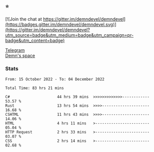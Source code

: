 ### :star:

[![Join the chat at https://gitter.im/demndevel/demndevel](https://badges.gitter.im/demndevel/demndevel.svg)](https://gitter.im/demndevel/demndevel?utm_source=badge&utm_medium=badge&utm_campaign=pr-badge&utm_content=badge)

[Telegram](https://t.me/demnometa) <br>
[Demn's space](http://demns.space)

### Stats

<!--START_SECTION:waka-->

```text
From: 15 October 2022 - To: 04 December 2022

Total Time: 83 hrs 21 mins

C#                     44 hrs 39 mins  >>>>>>>>>>>>>------------   53.57 %
Rust                   13 hrs 54 mins  >>>>---------------------   16.68 %
CSHTML                 11 hrs 43 mins  >>>>---------------------   14.06 %
HTML                   4 hrs 11 mins   >------------------------   05.04 %
HTTP Request           2 hrs 33 mins   >------------------------   03.07 %
CSS                    2 hrs 14 mins   >------------------------   02.68 %
```

<!--END_SECTION:waka-->
